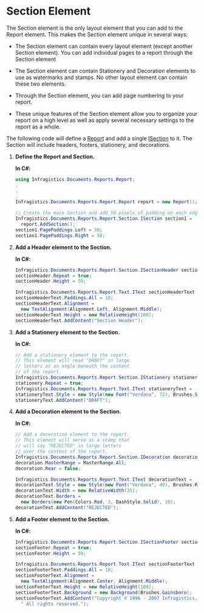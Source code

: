 ﻿<!--
|metadata|
{
    "fileName": "documentengine-section-element",
    "controlName": "Infragistics Document Library",
    "tags": ["Layouts","Reporting"]
}
|metadata|
-->

# Section Element

The Section element is the only layout element that you can add to the Report element. This makes the Section element unique in several ways:

- The Section element can contain every layout element (except another Section element). You can add individual pages to a report through the Section element

- The Section element can contain Stationery and Decoration elements to use as watermarks and stamps. No other layout element can contain these two elements.

- Through the Section element, you can add page numbering to your report.

- These unique features of the Section element allow you to organize your report on a high level as well as apply several necessary settings to the report as a whole.

The following code will define a [Report](Infragistics.Web.Mvc.Documents.Reports~Infragistics.Documents.Reports.Report.Report.html "Link to the Web API Reference Guide to the Report member.") and add a single [ISection](Infragistics.Web.Mvc.Documents.Reports~Infragistics.Documents.Reports.Report.Section.ISection.html "Link to the Web API Reference Guide to the ISection interface.") to it. The Section will include headers, footers, stationery, and decorations.

1.  **Define the Report and Section.**

	**In C#:**
	
	```csharp
	using Infragistics.Documents.Reports.Report;
	.
	.
	.
	Infragistics.Documents.Reports.Report.Report report = new Report();
	
	// Create the main Section and add 50 pixels of padding on each edge.
	Infragistics.Documents.Reports.Report.Section.ISection section1 = 
	  report.AddSection();
	section1.PagePaddings.Left = 50;
	section1.PagePaddings.Right = 50;
	```

2.  **Add a Header element to the Section.**

	**In C#:**
	
	```csharp
	Infragistics.Documents.Reports.Report.Section.ISectionHeader sectionHeader =   section1.AddHeader();
	sectionHeader.Repeat = true;
	sectionHeader.Height = 50;
	
	Infragistics.Documents.Reports.Report.Text.IText sectionHeaderText =   sectionHeader.AddText(0, 0);
	sectionHeaderText.Paddings.All = 10;
	sectionHeaderText.Alignment = 
	  new TextAlignment(Alignment.Left, Alignment.Middle);
	sectionHeaderText.Height = new RelativeHeight(100);
	sectionHeaderText.AddContent("Section Header");
	```

3.  **Add a Stationery element to the Section.**

	**In C#:**
	
	```csharp
	// Add a stationery element to the report.
	// This element will read "DRAFT" in large
	// letters at an angle beneath the content
	// of the report.
	Infragistics.Documents.Reports.Report.Section.IStationery stationery =   section1.AddStationery();
	stationery.Repeat = true;
	Infragistics.Documents.Reports.Report.Text.IText stationeryText =   stationery.AddText(200, 400, -45);
	stationeryText.Style = new Style(new Font("Verdana", 72), Brushes.Silver);
	stationeryText.AddContent("DRAFT");
	```

4.  **Add a Decoration element to the Section.**

	**In C#:**
	
	```csharp
	// Add a decoration element to the report.
	// This element will serve as a stamp that
	// will say "REJECTED" in large letters
	// over the content of the report.
	Infragistics.Documents.Reports.Report.Section.IDecoration decoration =   section1.AddDecoration();
	decoration.MasterRange = MasterRange.All;
	decoration.Rear = false;
	
	Infragistics.Documents.Reports.Report.Text.IText decorationText =   decoration.AddText(350, 650, -15);
	decorationText.Style = new Style(new Font("Verdana", 40), Brushes.Red);
	decorationText.Width = new RelativeWidth(35);
	decorationText.Borders = 
	  new Borders(new Pen(Colors.Red, 3, DashStyle.Solid), 10);
	decorationText.AddContent("REJECTED");
	```

5.  **Add a Footer element to the Section.**

	**In C#:**
	
	```csharp
	Infragistics.Documents.Reports.Report.Section.ISectionFooter sectionFooter =   section1.AddFooter();
	sectionFooter.Repeat = true;
	sectionFooter.Height = 50;
	
	Infragistics.Documents.Reports.Report.Text.IText sectionFooterText =   sectionFooter.AddText(0, 0);
	sectionFooterText.Paddings.All = 10;
	sectionFooterText.Alignment = 
	  new TextAlignment(Alignment.Center, Alignment.Middle);
	sectionFooterText.Height = new RelativeHeight(100);
	sectionFooterText.Background = new Background(Brushes.Gainsboro);
	sectionFooterText.AddContent("Copyright © 1996 - 2007 Infragistics, Inc." +
	  " All rights reserved.");
	```